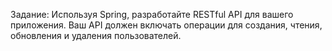 Задание: Используя Spring, разработайте RESTful API для вашего приложения. Ваш API должен включать операции для создания, чтения, обновления и удаления пользователей.
